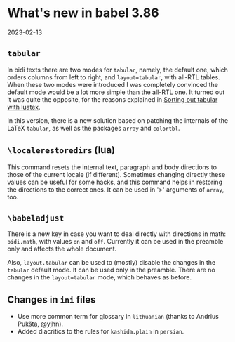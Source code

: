 # What's new in babel 3.86

2023-02-13

## `tabular`

In bidi texts there are two modes for `tabular`, namely, the default
one, which orders columns from left to right, and `layout=tabular`, with
all-RTL tables. When these two modes were introduced I was completely
convinced the default mode would be a lot more simple than the all-RTL
one. It turned out it was quite the opposite, for the reasons explained in
[Sorting out tabular with
luatex](https://github.com/latex3/babel/issues/221).

In this version, there is a new solution based on patching the
internals of the LaTeX `tabular`, as well as the packages `array` and
`colortbl`. 

## `\localerestoredirs` (lua)

This command resets the internal text, paragraph and body directions to
those of the current locale (if different). Sometimes changing directly
these values can be useful for some hacks, and this command helps in
restoring the directions to the correct ones. It can be used in '>'
arguments of `array`, too.

## `\babeladjust`

There is a new key in case you want to deal directly with directions in
math: `bidi.math`, with values `on` and `off`. Currently it can be used
in the preamble only and affects the whole document.

Also, `layout.tabular` can be used to (mostly) disable the changes in the
`tabular` default mode. It can be used only in the preamble. There are
no changes in the `layout=tabular` mode, which behaves as before.

## Changes in `ini` files

* Use more common term for glossary in `lithuanian` (thanks to Andrius
  Pukšta, @yjhn).
* Added diacritics to the rules for `kashida.plain` in `persian`.